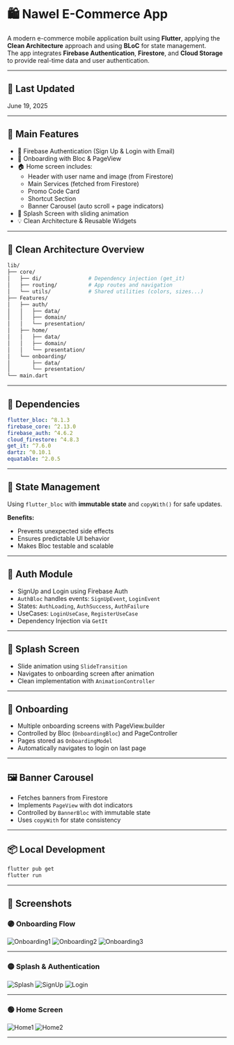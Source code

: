 # 🛍️ Nawel E-Commerce App

A modern e-commerce mobile application built using **Flutter**, applying the **Clean Architecture** approach and using **BLoC** for state management.  
The app integrates **Firebase Authentication**, **Firestore**, and **Cloud Storage** to provide real-time data and user authentication.

---

## 📅 Last Updated
June 19, 2025

---

## 📱 Main Features

- 🔐 Firebase Authentication (Sign Up & Login with Email)
- 🧭 Onboarding with Bloc & PageView
- 🏠 Home screen includes:
  - Header with user name and image (from Firestore)
  - Main Services (fetched from Firestore)
  - Promo Code Card
  - Shortcut Section
  - Banner Carousel (auto scroll + page indicators)
- 🚀 Splash Screen with sliding animation
- 💡 Clean Architecture & Reusable Widgets

---

## 🧱 Clean Architecture Overview

```bash
lib/
├── core/
│   ├── di/               # Dependency injection (get_it)
│   ├── routing/          # App routes and navigation
│   └── utils/            # Shared utilities (colors, sizes...)
├── Features/
│   ├── auth/
│   │   ├── data/
│   │   ├── domain/
│   │   └── presentation/
│   ├── home/
│   │   ├── data/
│   │   ├── domain/
│   │   └── presentation/
│   └── onboarding/
│       ├── data/
│       └── presentation/
└── main.dart
```

---

## 🔧 Dependencies

```yaml
flutter_bloc: ^8.1.3
firebase_core: ^2.13.0
firebase_auth: ^4.6.2
cloud_firestore: ^4.8.3
get_it: ^7.6.0
dartz: ^0.10.1
equatable: ^2.0.5
```

---

## 🔄 State Management

Using `flutter_bloc` with **immutable state** and `copyWith()` for safe updates.

**Benefits:**
- Prevents unexpected side effects
- Ensures predictable UI behavior
- Makes Bloc testable and scalable

---

## 🧠 Auth Module

- SignUp and Login using Firebase Auth
- `AuthBloc` handles events: `SignUpEvent`, `LoginEvent`
- States: `AuthLoading`, `AuthSuccess`, `AuthFailure`
- UseCases: `LoginUseCase`, `RegisterUseCase`
- Dependency Injection via `GetIt`

---

## 🚀 Splash Screen

- Slide animation using `SlideTransition`
- Navigates to onboarding screen after animation
- Clean implementation with `AnimationController`

---

## 📖 Onboarding

- Multiple onboarding screens with PageView.builder
- Controlled by Bloc (`OnboardingBloc`) and PageController
- Pages stored as `OnboardingModel`
- Automatically navigates to login on last page

---

## 🖼️ Banner Carousel

- Fetches banners from Firestore
- Implements `PageView` with dot indicators
- Controlled by `BannerBloc` with immutable state
- Uses `copyWith` for state consistency

---

## 📦 Local Development

```bash
flutter pub get
flutter run
```

---

## 📸 Screenshots

### 🟣 Onboarding Flow
![Onboarding1](assets/screenshots/onboarding1.png)
![Onboarding2](assets/screenshots/onboarding2.png)
![Onboarding3](assets/screenshots/onboarding3.png)

---

### 🟡 Splash & Authentication
![Splash](assets/screenshots/splash.png)
![SignUp](assets/screenshots/signup.png)
![Login](assets/screenshots/login.png)

---

### 🟢 Home Screen
![Home1](assets/screenshots/home.png)
![Home2](assets/screenshots/home2.png)

---

